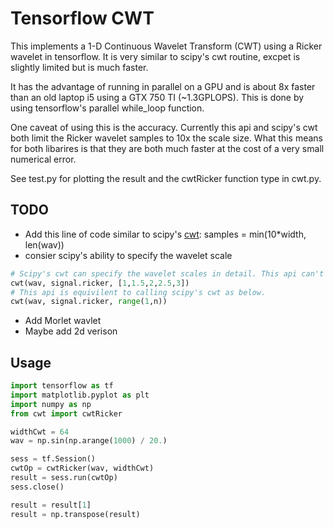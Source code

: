# Tensorflow CWT
This implements a 1-D Continuous Wavelet Transform (CWT) using a Ricker wavelet in tensorflow. It is very similar to scipy's cwt routine, excpet is slightly limited but is much faster.

It has the advantage of running in parallel on a GPU and is about 8x faster than an old laptop i5 using a GTX 750 TI (~1.3GPLOPS). This is done by using tensorflow's parallel while_loop function.

One caveat of using this is the accuracy. Currently this api and scipy's cwt both limit the Ricker wavelet samples to 10x the scale size. What this means for both libarires is that they are both much faster at the cost of a very small numerical error.

See test.py for plotting the result and the cwtRicker function type in cwt.py.

## TODO
* Add this line of code similar to scipy's [cwt](https://github.com/scipy/scipy/blob/63bcdc4eeafa59553c00e44343dbb38380bd9d45/scipy/signal/wavelets.py#L362): samples = min(10*width, len(wav))
* consier scipy's ability to specify the wavelet scale
```python
# Scipy's cwt can specify the wavelet scales in detail. This api can't do that.
cwt(wav, signal.ricker, [1,1.5,2,2.5,3])
# This api is equivilent to calling scipy's cwt as below.
cwt(wav, signal.ricker, range(1,n))
```
* Add Morlet wavlet
* Maybe add 2d verison

## Usage
```python
import tensorflow as tf
import matplotlib.pyplot as plt 
import numpy as np
from cwt import cwtRicker

widthCwt = 64
wav = np.sin(np.arange(1000) / 20.)

sess = tf.Session()
cwtOp = cwtRicker(wav, widthCwt)
result = sess.run(cwtOp)
sess.close()

result = result[1]
result = np.transpose(result)
```
